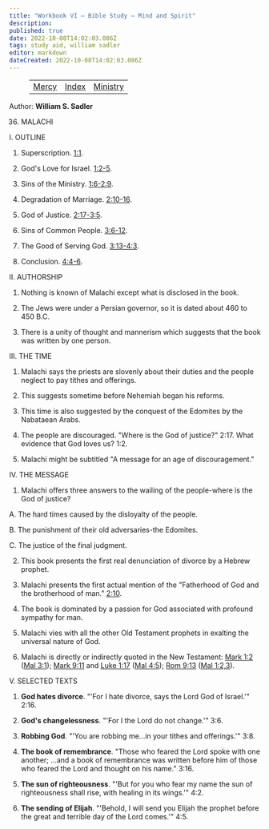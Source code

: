 ```yaml
---
title: "Workbook VI — Bible Study — Mind and Spirit"
description: 
published: true
date: 2022-10-08T14:02:03.086Z
tags: study aid, william sadler
editor: markdown
dateCreated: 2022-10-08T14:02:03.086Z
---
```


<figure class="table chapter-navigator">
	<table>
		<tbody>
		<tr>
			<td><a href="/en/William_S_Sadler/Workbook_6_Bible_Study/Mercy">Mercy</a></td>
			<td><a href="/en/William_S_Sadler/Workbook_6_Bible_Study/Index">Index</a></td>
			<td><a href="/en/William_S_Sadler/Workbook_6_Bible_Study/Ministry">Ministry</a></td>
		</tr>
		</tbody>
	</table>
</figure>

Author: **William S. Sadler**


36. MALACHI

I. OUTLINE

1. Superscription. [1:1](/en/Bible/Malachi/1.htm).

2. God's Love for Israel. [1:2-5](/en/Bible/Malachi/1#v2).

3. Sins of the Ministry. [1:6-2:9](/en/Bible/Malachi/1#v6).

4. Degradation of Marriage. [2:10-16](/en/Bible/Malachi/2#v10).

5. God of Justice. [2:17-3:5](/en/Bible/Malachi/2#v17).

6. Sins of Common People. [3:6-12](/en/Bible/Malachi/3#v6).

7. The Good of Serving God. [3:13-4:3](/en/Bible/Malachi/3#v13).

8. Conclusion. [4:4-6](/en/Bible/Malachi/4#v4).

II. AUTHORSHIP

1. Nothing is known of Malachi except what is disclosed in the book.

2. The Jews were under a Persian governor, so it is dated about 460 to 450 B.C.

3. There is a unity of thought and mannerism which suggests that the book was written by one person.

III. THE TIME

1. Malachi says the priests are slovenly about their duties and the people neglect to pay tithes and offerings.

2. This suggests sometime before Nehemiah began his reforms.

3. This time is also suggested by the conquest of the Edomites by the Nabataean Arabs.

4. The people are discouraged. "Where is the God of justice?" 2:17. What evidence that God loves us? 1:2.

5. Malachi might be subtitled "A message for an age of discouragement."

IV. THE MESSAGE

1. Malachi offers three answers to the wailing of the people-where is the God of justice?

A. The hard times caused by the disloyalty of the people.

B. The punishment of their old adversaries-the Edomites.

C. The justice of the final judgment.

2. This book presents the first real denunciation of divorce by a Hebrew prophet.

3. Malachi presents the first actual mention of the "Fatherhood of God and the brotherhood of man." [2:10](/en/Bible/Malachi/2#v10).

4. The book is dominated by a passion for God associated with profound sympathy for man.

5. Malachi vies with all the other Old Testament prophets in exalting the universal nature of God.

6. Malachi is directly or indirectly quoted in the New Testament: [Mark 1:2](/en/Bible/Mark/1#v2) ([Mal 3:1](/en/Bible/Malachi/3#v1)); [Mark 9:11](/en/Bible/Mark/9#v11) and [Luke 1:17](/en/Bible/Luke/1#v17) ([Mal 4:5](/en/Bible/Malachi/4#v5)); [Rom 9:13](/en/Bible/Romans/9#v13) ([Mal 1:2,3](/en/Bible/Malachi/1#v2)).

V. SELECTED TEXTS

1. **God hates divorce**. "'For I hate divorce, says the Lord God of Israel.'" 2:16.

2. **God's changelessness**. "'For I the Lord do not change.'" 3:6.

3. **Robbing God**. "'You are robbing me...in your tithes and offerings.'" 3:8.

4. **The book of remembrance**. "Those who feared the Lord spoke with one another; ...and a book of remembrance was written before him of those who feared the Lord and thought on his name." 3:16.

5. **The sun of righteousness**. "'But for you who fear my name the sun of righteousness shall rise, with healing in its wings.'" 4:2.

6. **The sending of Elijah**. "'Behold, I will send you Elijah the prophet before the great and terrible day of the Lord comes.'" 4:5.


<br>


